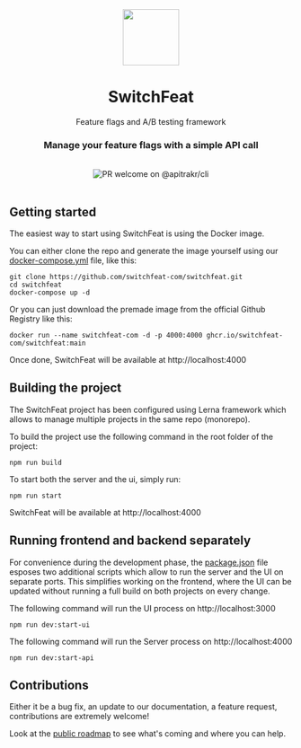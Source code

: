 <div align="center">
     <img src="https://github.com/switchfeat-com/switchfeat/assets/905984/bed8cfa8-0242-4156-b6e5-80240ae400fe" width=100 />
</div>
<div align="center">
    <h1 align="center">SwitchFeat</h1>
    <div>Feature flags and A/B testing framework</div>
    <h3>Manage your feature flags with a simple API call</h3>
</div> 
<br/>

<div align="center">
      <img src="https://img.shields.io/badge/PR-welcome-brightgreen.svg?style=flat" alt="PR welcome on @apitrakr/cli" />
  
</div>

<br/>

## Getting started

The easiest way to start using SwitchFeat is using the Docker image.

You can either clone the repo and generate the image yourself using our [docker-compose.yml](https://github.com/switchfeat-com/switchfeat/blob/main/docker-compose.yaml) file, like this: 

```
git clone https://github.com/switchfeat-com/switchfeat.git
cd switchfeat
docker-compose up -d
```

Or you can just download the premade image from the official Github Registry like this:

```
docker run --name switchfeat-com -d -p 4000:4000 ghcr.io/switchfeat-com/switchfeat:main
```

Once done, SwitchFeat will be available at http://localhost:4000 


## Building the project

The SwitchFeat project has been configured using Lerna framework which allows to manage multiple projects in the same repo (monorepo).

To build the project use the following command in the root folder of the project:

```
npm run build
```

To start both the server and the ui, simply run: 
```
npm run start
```

SwitchFeat will be available at http://localhost:4000 

## Running frontend and backend separately

For convenience during the development phase, the [package.json](https://github.com/switchfeat-com/switchfeat/blob/main/package.json) file esposes two additional scripts which allow to run the server and the UI on separate ports. 
This simplifies working on the frontend, where the UI can be updated without running a full build on both projects on every change.

The following command will run the UI process on http://localhost:3000
```
npm run dev:start-ui
```

The following command will run the Server process on http://localhost:4000
```
npm run dev:start-api
```


## Contributions

Either it be a bug fix, an update to our documentation, a feature request, contributions are extremely welcome!

Look at the [public roadmap](https://github.com/orgs/switchfeat-com/projects/1) to see what's coming and where you can help.
